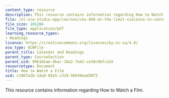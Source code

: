 ```yaml
---
content_type: resource
description: This resource contains information regarding How to Watch a Film.
file: /ol-ocw-studio-app/courses/cms-840-at-the-limit-violence-in-contemporary-representation-fall-2013/c1067a2b1da892e5c31950549ead3073_MITCMS_840F13_HwtoWtchaFlm.pdf
file_size: 101284
file_type: application/pdf
learning_resource_types:
- Readings
license: https://creativecommons.org/licenses/by-nc-sa/4.0/
ocw_type: OCWFile
parent_title: Calendar and Readings
parent_type: CourseSection
parent_uid: 99b16bae-dbac-18a2-7a42-ce38c8bfc2a5
resourcetype: Document
title: How to Watch a Film
uid: c1067a2b-1da8-92e5-c319-50549ead3073
---
```

This resource contains information regarding How to Watch a Film.